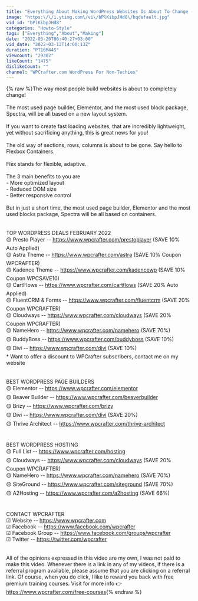 ```yaml
---
title: "Everything About Making WordPress Websites Is About To Change - Flexbox For Elementor & Gutenberg"
image: "https:\/\/i.ytimg.com\/vi\/bPlKibpJHd8\/hqdefault.jpg"
vid_id: "bPlKibpJHd8"
categories: "Howto-Style"
tags: ["Everything","About","Making"]
date: "2022-03-20T06:40:27+03:00"
vid_date: "2022-03-12T14:00:13Z"
duration: "PT16M44S"
viewcount: "29302"
likeCount: "1475"
dislikeCount: ""
channel: "WPCrafter.com WordPress For Non-Techies"
---
```

{% raw %}The way most people build websites is about to completely change!<br /><br />The most used page builder, Elementor, and the most used block package, Spectra, will be all based on a new layout system.<br /><br />If you want to create fast loading websites, that are incredibly lightweight, yet without sacrificing anything, this is great news for you!<br /><br />The old way of sections, rows, columns is about to be gone. Say hello to Flexbox Containers.<br /><br />Flex stands for flexible, adaptive.<br /><br />The 3 main benefits to you are<br />- More optimized layout<br />- Reduced DOM size<br />- Better responsive control<br /><br />But in just a short time, the most used page builder, Elementor and the most used blocks package, Spectra will be all based on containers.<br /><br /><br />TOP WORDPRESS DEALS FEBRUARY 2022<br />🟡 Presto Player -- <a rel="nofollow" target="blank" href="https://www.wpcrafter.com/prestoplayer">https://www.wpcrafter.com/prestoplayer</a> (SAVE 10% Auto Applied)<br />🟡 Astra Theme --  <a rel="nofollow" target="blank" href="https://www.wpcrafter.com/astra">https://www.wpcrafter.com/astra</a> (SAVE 10% Coupon WPCRAFTER)<br />🟡 Kadence Theme -- <a rel="nofollow" target="blank" href="https://www.wpcrafter.com/kadencewp">https://www.wpcrafter.com/kadencewp</a> (SAVE 10% Coupon WPCSAVE10)<br />🟡 CartFlows -- <a rel="nofollow" target="blank" href="https://www.wpcrafter.com/cartflows">https://www.wpcrafter.com/cartflows</a> (SAVE 20% Auto Applied)<br />🟡 FluentCRM &amp; Forms -- <a rel="nofollow" target="blank" href="https://www.wpcrafter.com/fluentcrm">https://www.wpcrafter.com/fluentcrm</a> (SAVE 20% Coupon WPCRAFTER)<br />🟡 Cloudways -- <a rel="nofollow" target="blank" href="https://www.wpcrafter.com/cloudways">https://www.wpcrafter.com/cloudways</a> (SAVE 20% Coupon WPCRAFTER)<br />🟡 NameHero -- <a rel="nofollow" target="blank" href="https://www.wpcrafter.com/namehero">https://www.wpcrafter.com/namehero</a> (SAVE 70%)<br />🟡 BuddyBoss --  <a rel="nofollow" target="blank" href="https://www.wpcrafter.com/buddyboss">https://www.wpcrafter.com/buddyboss</a> (SAVE 10%)<br />🟡 Divi  --  <a rel="nofollow" target="blank" href="https://www.wpcrafter.com/divi">https://www.wpcrafter.com/divi</a> (SAVE 10%)<br />* Want to offer a discount to WPCrafter subscribers, contact me on my website<br /><br /><br />BEST WORDPRESS PAGE BUILDERS<br />🟡 Elementor -- <a rel="nofollow" target="blank" href="https://www.wpcrafter.com/elementor">https://www.wpcrafter.com/elementor</a><br />🟡 Beaver Builder --  <a rel="nofollow" target="blank" href="https://www.wpcrafter.com/beaverbuilder">https://www.wpcrafter.com/beaverbuilder</a><br />🟡 Brizy -- <a rel="nofollow" target="blank" href="https://www.wpcrafter.com/brizy">https://www.wpcrafter.com/brizy</a><br />🟡 Divi --  <a rel="nofollow" target="blank" href="https://www.wpcrafter.com/divi">https://www.wpcrafter.com/divi</a> (SAVE 20%)<br />🟡 Thrive Architect -- <a rel="nofollow" target="blank" href="https://www.wpcrafter.com/thrive-architect">https://www.wpcrafter.com/thrive-architect</a><br /><br /><br />BEST WORDPRESS HOSTING<br />🟡 Full List --  <a rel="nofollow" target="blank" href="https://www.wpcrafter.com/hosting">https://www.wpcrafter.com/hosting</a><br />🟡 Cloudways -- <a rel="nofollow" target="blank" href="https://www.wpcrafter.com/cloudways">https://www.wpcrafter.com/cloudways</a> (SAVE 20% Coupon WPCRAFTER)<br />🟡 NameHero -- <a rel="nofollow" target="blank" href="https://www.wpcrafter.com/namehero">https://www.wpcrafter.com/namehero</a>  (SAVE 70%)<br />🟡 SiteGround -- <a rel="nofollow" target="blank" href="https://www.wpcrafter.com/siteground">https://www.wpcrafter.com/siteground</a> (SAVE 70%)<br />🟡 A2Hosting -- <a rel="nofollow" target="blank" href="https://www.wpcrafter.com/a2hosting">https://www.wpcrafter.com/a2hosting</a>  (SAVE 66%)<br /><br /><br />CONTACT WPCRAFTER<br />☑ Website -- <a rel="nofollow" target="blank" href="https://www.wpcrafter.com">https://www.wpcrafter.com</a><br />☑ Facebook -- <a rel="nofollow" target="blank" href="https://www.facebook.com/wpcrafter">https://www.facebook.com/wpcrafter</a><br />☑ Facebook Group -- <a rel="nofollow" target="blank" href="https://www.facebook.com/groups/wpcrafter">https://www.facebook.com/groups/wpcrafter</a><br />☑ Twitter -- <a rel="nofollow" target="blank" href="https://twitter.com/wpcrafter">https://twitter.com/wpcrafter</a><br /><br /><br />All of the opinions expressed in this video are my own, I was not paid to make this video. Whenever there is a link in any of my videos, if there is a referral program available, please assume that you are clicking on a referral link. Of course, when you do click, I like to reward you back with free premium training courses. Visit for more info 👉<a rel="nofollow" target="blank" href="https://www.wpcrafter.com/free-courses">https://www.wpcrafter.com/free-courses</a>{% endraw %}
